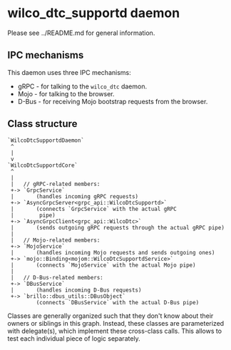 # wilco_dtc_supportd daemon

Please see ../README.md for general information.

## IPC mechanisms

This daemon uses three IPC mechanisms:

* gRPC - for talking to the `wilco_dtc` daemon.
* Mojo - for talking to the browser.
* D-Bus - for receiving Mojo bootstrap requests from the browser.

## Class structure

    `WilcoDtcSupportdDaemon`
     ^
     |
     v
    `WilcoDtcSupportdCore`
     ^
     |
     |   // gRPC-related members:
     +-> `GrpcService`
     |       (handles incoming gRPC requests)
     +-> `AsyncGrpcServer<grpc_api::WilcoDtcSupportd>`
     |       (connects `GrpcService` with the actual gRPC
     |        pipe)
     +-> `AsyncGrpcClient<grpc_api::WilcoDtc>`
     |       (sends outgoing gRPC requests through the actual gRPC pipe)
     |
     |   // Mojo-related members:
     +-> `MojoService`
     |       (handles incoming Mojo requests and sends outgoing ones)
     +-> `mojo::Binding<mojom::WilcoDtcSupportdService>`
     |       (connects `MojoService` with the actual Mojo pipe)
     |
     |   // D-Bus-related members:
     +-> `DBusService`
     |       (handles incoming D-Bus requests)
     +-> `brillo::dbus_utils::DBusObject`
             (connects `DBusService` with the actual D-Bus pipe)

Classes are generally organized such that they don't know about their owners or
siblings in this graph. Instead, these classes are parameterized with
delegate(s), which implement these cross-class calls.
This allows to test each individual piece of logic separately.
